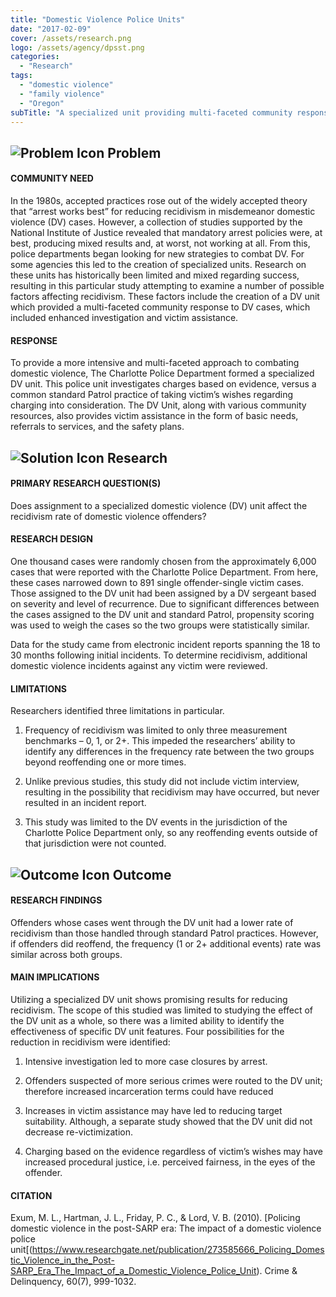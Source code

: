 ```yaml
---
title: "Domestic Violence Police Units"
date: "2017-02-09"
cover: /assets/research.png
logo: /assets/agency/dpsst.png
categories:
  - "Research"
tags:
  - "domestic violence"
  - "family violence"
  - "Oregon"
subTitle: "A specialized unit providing multi-faceted community response to domestic violence in Charlotte, North Carolina showed promising results for reducing recidivism."
---
```


## ![Problem Icon](https://github.com/google/material-design-icons/raw/master/alert/1x_web/ic_error_outline_black_48dp.png "Problem") Problem

#### COMMUNITY NEED

In the 1980s, accepted practices rose out of the widely accepted theory that “arrest works best” for reducing recidivism in misdemeanor domestic violence (DV) cases. However, a collection of studies supported by the National Institute of Justice revealed that mandatory arrest policies were, at best, producing mixed results and, at worst, not working at all. From this, police departments began looking for new strategies to combat DV. For some agencies this led to the creation of specialized units. Research on these units has historically been limited and mixed regarding success, resulting in this particular study attempting to examine a number of possible factors affecting recidivism. These factors include the creation of a DV unit which provided a multi-faceted community response to DV cases, which included enhanced investigation and victim assistance.

#### RESPONSE

To provide a more intensive and multi-faceted approach to combating domestic violence, The Charlotte Police Department formed a specialized DV unit. This police unit investigates charges based on evidence, versus a common standard Patrol practice of taking victim’s wishes regarding charging into consideration. The DV Unit, along with various community resources, also provides victim assistance in the form of basic needs, referrals to services, and the safety plans.

## ![Solution Icon](https://github.com/google/material-design-icons/raw/master/action/1x_web/ic_lightbulb_outline_black_48dp.png "Solution") Research

#### PRIMARY RESEARCH QUESTION(S)

Does assignment to a specialized domestic violence (DV) unit affect the recidivism rate of domestic violence offenders?

#### RESEARCH DESIGN

One thousand cases were randomly chosen from the approximately 6,000 cases that were reported with the Charlotte Police Department. From here, these cases narrowed down to 891 single offender-single victim cases. Those assigned to the DV unit had been assigned by a DV sergeant based on severity and level of recurrence. Due to significant differences between the cases assigned to the DV unit and standard Patrol, propensity scoring was used to weigh the cases so the two groups were statistically similar.

Data for the study came from electronic incident reports spanning the 18 to 30 months following initial incidents. To determine recidivism, additional domestic violence incidents against any victim were reviewed.

#### LIMITATIONS

Researchers identified three limitations in particular.

1. Frequency of recidivism was limited to only three measurement benchmarks – 0, 1, or 2+. This impeded the researchers’ ability to identify any differences in the frequency rate between the two groups beyond reoffending one or more times.

2. Unlike previous studies, this study did not include victim interview, resulting in the possibility that recidivism may have occurred, but never resulted in an incident report.

3. This study was limited to the DV events in the jurisdiction of the Charlotte Police Department only, so any reoffending events outside of that jurisdiction were not counted.

## ![Outcome Icon](https://github.com/google/material-design-icons/raw/master/action/1x_web/ic_view_list_black_48dp.png "Outcome") Outcome

#### RESEARCH FINDINGS

Offenders whose cases went through the DV unit had a lower rate of recidivism than those handled through standard Patrol practices. However, if offenders did reoffend, the frequency (1 or 2+ additional events) rate was similar across both groups.

#### MAIN IMPLICATIONS

Utilizing a specialized DV unit shows promising results for reducing recidivism. The scope of this studied was limited to studying the effect of the DV unit as a whole, so there was a limited ability to identify the effectiveness of specific DV unit features. Four possibilities for the reduction in recidivism were identified:

1. Intensive investigation led to more case closures by arrest.

2. Offenders suspected of more serious crimes were routed to the DV unit; therefore increased incarceration terms could have reduced

3. Increases in victim assistance may have led to reducing target suitability. Although, a separate study showed that the DV unit did not decrease re-victimization.

4. Charging based on the evidence regardless of victim’s wishes may have increased procedural justice, i.e. perceived fairness, in the eyes of the offender.

#### CITATION

Exum, M. L., Hartman, J. L., Friday, P. C., & Lord, V. B. (2010). [Policing domestic violence in the post-SARP era: The impact of a domestic violence police unit[(https://www.researchgate.net/publication/273585666_Policing_Domestic_Violence_in_the_Post-SARP_Era_The_Impact_of_a_Domestic_Violence_Police_Unit). Crime & Delinquency, 60(7), 999-1032.
